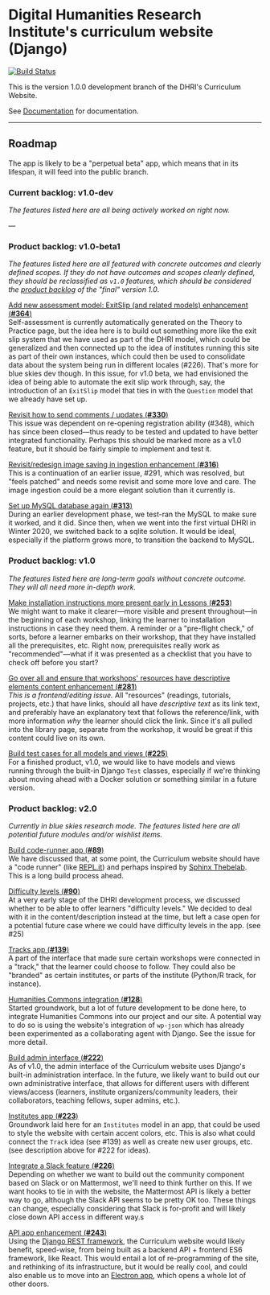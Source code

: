 # Digital Humanities Research Institute's curriculum website (Django)

[![Build Status](https://travis-ci.com/DHRI-Curriculum/django-app.svg?token=qsoYACcVqJuqMoXfJy84&branch=v1-dev)](https://travis-ci.com/DHRI-Curriculum/django-app)

This is the version 1.0.0 development branch of the DHRI's Curriculum Website.

See [Documentation](https://github.com/kallewesterling/django-app-documentation/blob/main/django-app-docs/README.md) for documentation.

---

## Roadmap

The app is likely to be a "perpetual beta" app, which means that in its lifespan, it will feed into the public branch.

### Current backlog: v1.0-dev

_The features listed here are all being actively worked on right now._

—

### Product backlog: v1.0-beta1

_The features listed here are all featured with concrete outcomes and clearly defined scopes. If they do not have outcomes and scopes clearly defined, they should be reclassified as `v1.0` features, which should be considered the [product backlog](https://www.scrum.org/resources/what-is-a-product-backlog) of the "final" version 1.0_.

[Add new assessment model: ExitSlip (and related models) enhancement (**#364**)](https://github.com/DHRI-Curriculum/django-app/issues/364)  
Self-assessment is currently automatically generated on the Theory to Practice page, but the idea here is to build out something more like the exit slip system that we have used as part of the DHRI model, which could be generalized and then connected up to the idea of institutes running this site as part of their own instances, which could then be used to consolidate data about the system being run in different locales (#226). That's more for blue skies dev though. In this issue, for v1.0 beta, we had envisioned the idea of being able to automate the exit slip work through, say, the introduction of an `ExitSlip` model that ties in with the `Question` model that we already have set up.

[Revisit how to send comments / updates (**#330**)](https://github.com/DHRI-Curriculum/django-app/issues/330)  
This issue was dependent on re-opening registration ability (#348), which has since been closed—thus ready to be tested and updated to have better integrated functionality. Perhaps this should be marked more as a v1.0 feature, but it should be fairly simple to implement and test it.

[Revisit/redesign image saving in ingestion enhancement (**#316**)](https://github.com/DHRI-Curriculum/django-app/issues/316)  
This is a continuation of an earlier issue, #291, which was resolved, but "feels patched" and needs some revisit and some more love and care. The image ingestion could be a more elegant solution than it currently is.

[Set up MySQL database again (**#313**)](https://github.com/DHRI-Curriculum/django-app/issues/313)  
During an earlier development phase, we test-ran the MySQL to make sure it worked, and it did. Since then, when we went into the first virtual DHRI in Winter 2020, we switched back to a sqlite solution. It would be ideal, especially if the platform grows more, to transition the backend to MySQL.

### Product backlog: v1.0

_The features listed here are long-term goals without concrete outcome. They will all need more in-depth work._

[Make installation instructions more present early in Lessons (**#253**)](https://github.com/DHRI-Curriculum/django-app/issues/253)  
We might want to make it clearer—more visible and present throughout—in the beginning of each workshop, linking the learner to installation instructions in case they need them. A reminder or a "pre-flight check," of sorts, before a learner embarks on their workshop, that they have installed all the prerequisites, etc. Right now, prerequisites really work as "recommended"—what if it was presented as a checklist that you have to check off before you start?

[Go over all and ensure that workshops' resources have descriptive elements content enhancement (**#281**)](https://github.com/DHRI-Curriculum/django-app/issues/281)  
_This is a frontend/editing issue._ All "resources" (readings, tutorials, projects, etc.) that have links, should all have _descriptive text_ as its link text, and preferably have an explanatory text that follows the reference/link, with more information _why_ the learner should click the link. Since it's all pulled into the library page, separate from the workshop, it would be great if this content could live on its own.

[Build test cases for all models and views (**#225**)](https://github.com/DHRI-Curriculum/django-app/issues/225)  
For a finished product, v1.0, we would like to have models and views running through the built-in Django `Test` classes, especially if we're thinking about moving ahead with a Docker solution or something similar in a future version.

### Product backlog: v2.0

_Currently in blue skies research mode. The features listed here are all potential future modules and/or wishlist items._

[Build code-runner app (**#89**)](https://github.com/DHRI-Curriculum/django-app/issues/89)  
We have discussed that, at some point, the Curriculum website should have a "code runner" (like [REPL.it](https://repl.it/)) and perhaps inspired by [Sphinx Thebelab](https://sphinx-thebelab.readthedocs.io). This is a long build process ahead.

[Difficulty levels (**#90**)](https://github.com/DHRI-Curriculum/django-app/issues/90)  
At a very early stage of the DHRI development process, we discussed whether to be able to offer learners "difficulty levels." We decided to deal with it in the content/description instead at the time, but left a case open for a potential future case where we could have difficulty levels in the app. (see #25)

[Tracks app (**#139**)](https://github.com/DHRI-Curriculum/django-app/issues/139)  
A part of the interface that made sure certain workshops were connected in a "track," that the learner could choose to follow. They could also be "branded" as certain institutes, or parts of the institute (Python/R track, for instance).

[Humanities Commons integration (**#128**)](https://github.com/DHRI-Curriculum/django-app/issues/128)  
Started groundwork, but a lot of future development to be done here, to integrate Humanities Commons into our project and our site. A potential way to do so is using the website's integration of `wp-json` which has already been experimented as a collaborating agent with Django. See the issue for more detail.

[Build admin interface (**#222**)](https://github.com/DHRI-Curriculum/django-app/issues/222)  
As of v1.0, the admin interface of the Curriculum website uses Django's built-in administration interface. In the future, we likely want to build out our own administrative interface, that allows for different users with different views/access (learners, institute organizers/community leaders, their collaborators, teaching fellows, super admins, etc.).

[Institutes app (**#223**)](https://github.com/DHRI-Curriculum/django-app/issues/223)  
Groundwork laid here for an `Institutes` model in an app, that could be used to style the website with certain accent colors, etc. This is also what could connect the `Track` idea (see #139) as well as create new user groups, etc. (see description above for #222 for ideas).

[Integrate a Slack feature (**#226**)](https://github.com/DHRI-Curriculum/django-app/issues/226)  
Depending on whether we want to build out the community component based on Slack or on Mattermost, we'll need to think further on this. If we want hooks to tie in with the website, the Mattermost API is likely a better way to go, although the Slack API seems to be pretty OK too. These things can change, especially considering that Slack is for-profit and will likely close down API access in different way.s

[API app enhancement (**#243**)](https://github.com/DHRI-Curriculum/django-app/issues/243)  
Using the [Django REST framework](https://www.django-rest-framework.org/), the Curriculum website would likely benefit, speed-wise, from being built as a backend API + frontend ES6 framework, like React. This would entail a lot of re-programming of the site, and rethinking of its infrastructure, but it would be really cool, and could also enable us to move into an [Electron app](https://www.electronjs.org/), which opens a whole lot of other doors.
